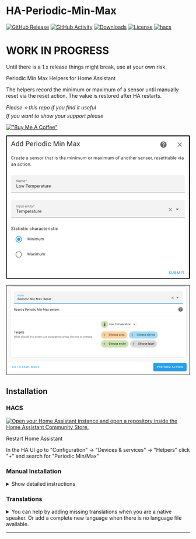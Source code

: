 # HA-Periodic-Min-Max

[![GitHub Release][releases-shield]][releases]
[![GitHub Activity][commits-shield]][commits]
[![Downloads][download-latest-shield]](Downloads)
[![License][license-shield]](LICENSE)
[![hacs][hacsbadge]][hacs]

# WORK IN PROGRESS
Until there is a 1.x release things might break, use at your own risk.  

Periodic Min Max Helpers for Home Assistant  

The helpers record the minimum or maximum of a sensor until manually reset via the reset action. The value is restored after HA restarts.  

_Please :star: this repo if you find it useful_  
_If you want to show your support please_

[!["Buy Me A Coffee"](https://www.buymeacoffee.com/assets/img/custom_images/yellow_img.png)](https://www.buymeacoffee.com/codechimp)

![Helper Creation](https://raw.githubusercontent.com/andrew-codechimp/ha-periodic-min-max/main/images/helper-create.png "Helper Creation")

![Reset Action](https://raw.githubusercontent.com/andrew-codechimp/ha-periodic-min-max/main/images/action-reset.png "Reset Action")

## Installation

### HACS

[![Open your Home Assistant instance and open a repository inside the Home Assistant Community Store.](https://my.home-assistant.io/badges/hacs_repository.svg)](https://my.home-assistant.io/redirect/hacs_repository/?owner=andrew-codechimp&repository=HA-Periodic-Min-Max&category=Integration)

Restart Home Assistant

In the HA UI go to "Configuration" -> "Devices & services" -> "Helpers" click "+" and search for "Periodic Min/Max"

### Manual Installation

<details>
<summary>Show detailed instructions</summary>

Installation via HACS is recommended, but a manual setup is supported.

1. Manually copy custom_components/periodic_min_max folder from latest release to custom_components folder in your config folder.
1. Restart Home Assistant.
1. In the HA UI go to "Configuration" -> "Devices & services" -> "Helpers" click "+" and search for "Periodic Min/Max"

</details>


### Translations
<details>
<summary>You can help by adding missing translations when you are a native speaker. Or add a complete new language when there is no language file available.</summary>

Periodic Min Max uses Crowdin to make contributing easy.

**Changing or adding to existing language**

First register and join the translation project

- If you don’t have a Crowdin account yet, create one at [https://crowdin.com](https://crowdin.com)
- Go to the [Periodic Min Max Crowdin project page](https://crowdin.com/project/periodic-min-max)
- Click Join.

Next translate a string

- Select the language you want to contribute to from the dashboard.
- Click Translate All.
- Find the string you want to edit, missing translation are marked red.
- Fill in or modify the translation and click Save.
- Repeat for other translations.

Periodic Min Max will automatically pull in latest changes to translations every day and create a Pull Request. After that is reviewed by a maintainer it will be included in the next release of Periodic Min Max.

**Adding a new language**

Create an [Issue](https://github.com/andrew-codechimp/HA-Periodic-Min-Max/issues/) requesting a new language. We will do the necessary work to add the new translation to the integration and Crowdin site, when it's ready for you to contribute we'll comment on the issue you raised.
</details>

---

[commits-shield]: https://img.shields.io/github/commit-activity/y/andrew-codechimp/HA-Periodic-Min-Max.svg?style=for-the-badge
[commits]: https://github.com/andrew-codechimp/HA-Periodic-Min-Max/commits/main
[hacs]: https://github.com/hacs/integration
[hacsbadge]: https://img.shields.io/badge/HACS-Custom-41BDF5.svg?style=for-the-badge
[exampleimg]: example.png
[license-shield]: https://img.shields.io/github/license/andrew-codechimp/HA-Periodic-Min-Max.svg?style=for-the-badge
[releases-shield]: https://img.shields.io/github/release/andrew-codechimp/HA-Periodic-Min-Max.svg?style=for-the-badge
[releases]: https://github.com/andrew-codechimp/HA-Periodic-Min-Max/releases
[download-latest-shield]: https://img.shields.io/github/downloads/andrew-codechimp/HA-Periodic-Min-Max/latest/total?style=for-the-badge
